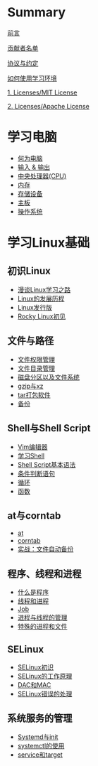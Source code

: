 # Summary

[前言](./intro.md)

[贡献者名单](./contributors.md)

[协议与约定](./conventions.md)

[如何使用学习环境](./how_to_use_studyenv.md)

[1. Licenses/MIT License](./licenses/LICENSE-MIT.md)

[2. Licenses/Apache License](./licenses/LICENSE-APACHE.md)

# 学习电脑
- [何为电脑](./learn_computer_basic/what_is_computer.md)
- [输入 & 输出](./learn_computer_basic/input_and_output.md)
- [中央处理器(CPU)](./learn_computer_basic/cpu.md)
- [内存](./learn_computer_basic/memory.md)
- [存储设备](./learn_computer_basic/storage_device.md)
- [主板](./learn_computer_basic/motherboard.md)
- [操作系统](./learn_computer_basic/operating_system.md)

# 学习Linux基础

## 初识Linux

- [漫谈Linux学习之路](./learn_linux_basic/the_linux_learning_path.md)
- [Linux的发展历程](./learn_linux_basic/the_history_of_linux.md)
- [Linux发行版]()
- [Rocky Linux初见]()

## 文件与路径
- [文件权限管理]()
- [文件目录管理]()
- [磁盘分区以及文件系统]()
- [gzip与xz]()
- [tar打包软件]()
- [备份]()

## Shell与Shell Script
- [Vim编辑器]()
- [学习Shell]()
- [Shell Script基本语法]()
- [条件判断语句]()
- [循环]()
- [函数]()

## at与corntab
- [at]()
- [corntab]()
- [实战：文件自动备份]()
  
## 程序、线程和进程
- [什么是程序]()
- [线程和进程]()
- [Job]()
- [进程与线程的管理]()
- [特殊的进程和文件]()

## SELinux
- [SELinux初识]()
- [SELinux的工作原理]()
- [DAC和MAC]()
- [SELinux错误的处理]()
  
## 系统服务的管理
- [Systemd与init]()
- [systemctl的使用]()
- [service和target]()

